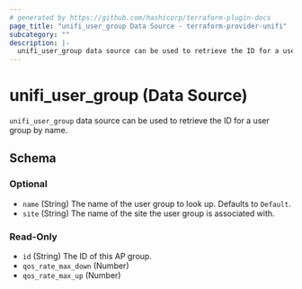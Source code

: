 ```yaml
---
# generated by https://github.com/hashicorp/terraform-plugin-docs
page_title: "unifi_user_group Data Source - terraform-provider-unifi"
subcategory: ""
description: |-
  unifi_user_group data source can be used to retrieve the ID for a user group by name.
---
```


# unifi_user_group (Data Source)

`unifi_user_group` data source can be used to retrieve the ID for a user group by name.



<!-- schema generated by tfplugindocs -->
## Schema

### Optional

- `name` (String) The name of the user group to look up. Defaults to `Default`.
- `site` (String) The name of the site the user group is associated with.

### Read-Only

- `id` (String) The ID of this AP group.
- `qos_rate_max_down` (Number)
- `qos_rate_max_up` (Number)


